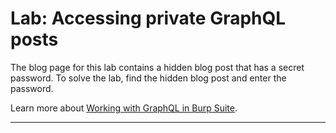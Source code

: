 # Lab: Accessing private GraphQL posts

The blog page for this lab contains a hidden blog post that has a secret password. To solve the lab, find the hidden blog post and enter the password.

Learn more about [Working with GraphQL in Burp Suite](https://portswigger.net/burp/documentation/desktop/testing-workflow/working-with-graphql).


---
